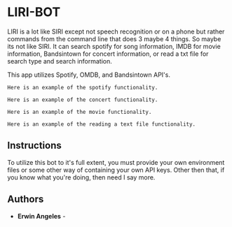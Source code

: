 # LIRI-BOT

LIRI is a lot like SIRI except not speech recognition or on a phone but rather commands from the command line that does
3 maybe 4 things. So maybe its not like SIRI. It can search spotify for song information, IMDB for movie information, 
Bandsintown for concert information, or read a txt file for search type and search information.

This app utilizes Spotify, OMDB, and Bandsintown API's. 

```
Here is an example of the spotify functionality.
```



```
Here is an example of the concert functionality.
```



```
Here is an example of the movie functionality.
```



```
Here is an example of the reading a text file functionality.
```




## Instructions

To utilize this bot to it's full extent, you must provide your own environment files or some other way of containing 
your own API keys. Other then that, if you know what you're doing, then need I say more.

## Authors

* **Erwin Angeles** - 

